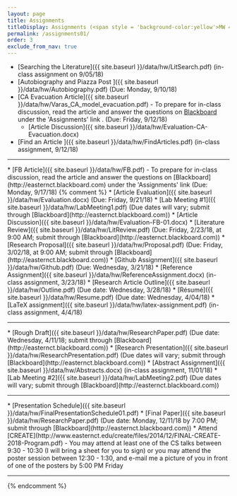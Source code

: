 ```yaml
---
layout: page
title: Assignments 
titleDisplay: Assignments (<span style = 'background-color:yellow'>MW 4-5:15, CSC 450-01 section</span>) 
permalink: /assignments01/
order: 3
exclude_from_nav: true 
---
```

* [Searching the Literature]({{ site.baseurl }}/data/hw/LitSearch.pdf) (in-class assignment on 9/05/18)
* [Autobiography and Piazza Post ]({{ site.baseurl }}/data/hw/Autobiography.pdf) (Due: Monday, 9/10/18)
* [CA Evacuation Article]({{ site.baseurl }}/data/hw/Varas_CA_model_evacuation.pdf) - To prepare for in-class discussion, read the article and answer the questions on [Blackboard](http://easternct.blackboard.com) under the 'Assignments' link . (Due: Friday, 9/12/18)
    * [Article Discussion]({{ site.baseurl }}/data/hw/Evaluation-CA-Evacuation.docx)
* [Find an Article ]({{ site.baseurl }}/data/hw/FindArticles.pdf) (in-class assignment, 9/12/18)
<hr>
* [FB Article]({{ site.baseurl }}/data/hw/FB.pdf) - To prepare for in-class discussion, read the article and answer the questions on [Blackboard](http://easternct.blackboard.com) under the 'Assignments' link (Due: Monday, 9/17/18)
{% comment %}
* [Article Evaluation]({{ site.baseurl }}/data/hw/Evaluation.docx) (Due: Friday, 9/21/18)
* [Lab Meeting #1]({{ site.baseurl }}/data/hw/LabMeeting1.pdf) (Due dates will vary; submit through [Blackboard](http://easternct.blackboard.com))
    * [Article Discussion]({{ site.baseurl }}/data/hw/Evaluation-FB-01.docx)
* [Literature Review]({{ site.baseurl }}/data/hw/LitReview.pdf) (Due: Friday, 2/23/18, at 9:00 AM; submit through [Blackboard](http://easternct.blackboard.com))
* [Research Proposal]({{ site.baseurl }}/data/hw/Proposal.pdf) (Due: Friday, 3/02/18, at 9:00 AM; submit through [Blackboard](http://easternct.blackboard.com))
* [Github Assignment]({{ site.baseurl }}/data/hw/Github.pdf) (Due: Wednesday, 3/21/18)
* [Reference Assignment]({{ site.baseurl }}/data/hw/ReferenceAssignment.docx) (in-class assignment, 3/23/18)
* [Research Article Outline]({{ site.baseurl }}/data/hw/Outline.pdf) (Due date: Wednesday, 3/28/18) 
* [Résumé]({{ site.baseurl }}/data/hw/Resume.pdf) (Due date: Wednesday, 4/04/18) 
* [LaTeX assignment]({{ site.baseurl }}/data/hw/latex-assignment.pdf) (in-class assignment, 4/4/18) 
<hr>
* [Rough Draft]({{ site.baseurl }}/data/hw/ResearchPaper.pdf) (Due date: Wednesday, 4/11/18; submit through [Blackboard](http://easternct.blackboard.com)) 
* [Research Presentation]({{ site.baseurl }}/data/hw/ResearchPresentation.pdf) (Due dates will vary; submit through [Blackboard](http://easternct.blackboard.com)) 
* [Abstract Assignment]({{ site.baseurl }}/data/hw/Abstracts.docx) (in-class assignment, 11/01/18) 
* [Lab Meeting #2]({{ site.baseurl }}/data/hw/LabMeeting2.pdf) (Due dates will vary; submit through [Blackboard](http://easternct.blackboard.com))
<hr>
    * [Presentation Schedule]({{ site.baseurl }}/data/hw/FinalPresentationSchedule01.pdf)
* [Final Paper]({{ site.baseurl }}/data/hw/ResearchPaper.pdf) (Due date: Monday, 12/11/18 by 7:00 PM; submit through [Blackboard](http://easternct.blackboard.com)) 
* Attend [CREATE](http://www.easternct.edu/create/files/2014/12/FINAL-CREATE-2018-Program.pdf) - You may attend at least one of the CS talks between 9:30 - 10:30 (I will bring a sheet for you to sign) or you may attend the poster session between 12:30 - 1:30, and e-mail me a picture of you in front of one of the posters by 5:00 PM Friday 

***
{% endcomment %}
